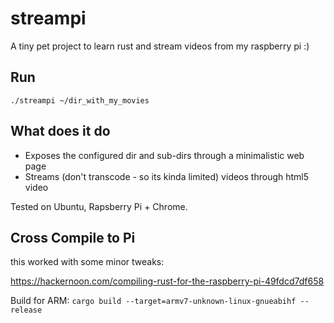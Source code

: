 # streampi

A tiny pet project to learn rust and stream videos from my raspberry pi :)

## Run

`./streampi ~/dir_with_my_movies`

## What does it do
- Exposes the configured dir and sub-dirs through a minimalistic web page
- Streams (don't transcode - so its kinda limited) videos through html5 video   

Tested on Ubuntu, Rapsberry Pi + Chrome.

## Cross Compile to Pi
this worked with some minor tweaks:

https://hackernoon.com/compiling-rust-for-the-raspberry-pi-49fdcd7df658

Build for ARM: `cargo build --target=armv7-unknown-linux-gnueabihf --release` 
